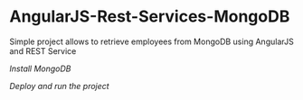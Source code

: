 # AngularJS-Rest-Services-MongoDB

Simple project allows to retrieve employees from MongoDB using AngularJS and REST Service

*Install MongoDB*


*Deploy and run the project*
